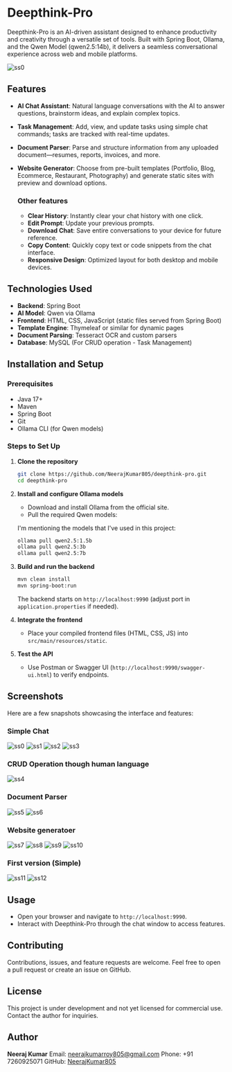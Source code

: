 # Deepthink-Pro

Deepthink-Pro is an AI-driven assistant designed to enhance productivity and creativity through a versatile set of tools. Built with Spring Boot, Ollama, and the Qwen Model (qwen2.5:14b), it delivers a seamless conversational experience across web and mobile platforms.

![ss0](https://github.com/user-attachments/assets/ced1c0dc-a126-4c5d-9e04-b88227cd4d80)

## Features

* **AI Chat Assistant**: Natural language conversations with the AI to answer questions, brainstorm ideas, and explain complex topics.
* **Task Management**: Add, view, and update tasks using simple chat commands; tasks are tracked with real-time updates.
* **Document Parser**: Parse and structure information from any uploaded document—resumes, reports, invoices, and more.
* **Website Generator**: Choose from pre-built templates (Portfolio, Blog, Ecommerce, Restaurant, Photography) and generate static sites with preview and download options.

    ### Other features
    
    * **Clear History**: Instantly clear your chat history with one click.
    * **Edit Prompt**: Update your previous prompts.
    * **Download Chat**: Save entire conversations to your device for future reference.
    * **Copy Content**: Quickly copy text or code snippets from the chat interface.
    * **Responsive Design**: Optimized layout for both desktop and mobile devices.

## Technologies Used

* **Backend**: Spring Boot
* **AI Model**: Qwen via Ollama
* **Frontend**: HTML, CSS, JavaScript (static files served from Spring Boot)
* **Template Engine**: Thymeleaf or similar for dynamic pages
* **Document Parsing**: Tesseract OCR and custom parsers
* **Database**: MySQL (For CRUD operation - Task Management)

## Installation and Setup

### Prerequisites

* Java 17+
* Maven
* Spring Boot
* Git
* Ollama CLI (for Qwen models)

### Steps to Set Up

1. **Clone the repository**

   ```bash
   git clone https://github.com/NeerajKumar805/deepthink-pro.git
   cd deepthink-pro
   ```

2. **Install and configure Ollama models**

   * Download and install Ollama from the official site.
   * Pull the required Qwen models:

    I'm mentioning the models that I've used in this project:

     ```bash
     ollama pull qwen2.5:1.5b
     ollama pull qwen2.5:3b
     ollama pull qwen2.5:7b
     ```

3. **Build and run the backend**

   ```bash
   mvn clean install
   mvn spring-boot:run
   ```

   The backend starts on `http://localhost:9990` (adjust port in `application.properties` if needed).

4. **Integrate the frontend**

   * Place your compiled frontend files (HTML, CSS, JS) into `src/main/resources/static`.

5. **Test the API**

   * Use Postman or Swagger UI (`http://localhost:9990/swagger-ui.html`) to verify endpoints.

## Screenshots

Here are a few snapshots showcasing the interface and features:

### Simple Chat
![ss0](https://github.com/user-attachments/assets/ced1c0dc-a126-4c5d-9e04-b88227cd4d80)
![ss1](https://github.com/user-attachments/assets/5104d15a-26e0-42fb-95c7-0be986809b07)
![ss2](https://github.com/user-attachments/assets/3771e04c-ce7d-43d8-b2cd-53510ad9be1a)
![ss3](https://github.com/user-attachments/assets/e4fc6af5-4bcf-4cb6-9c97-8109e40a2e6e)

### CRUD Operation though human language 
![ss4](https://github.com/user-attachments/assets/65efdfb6-469e-4209-9a03-4add105b30c3)

### Document Parser
![ss5](https://github.com/user-attachments/assets/89a023d7-4cfe-409c-b688-c4f8eb1cba0b)
![ss6](https://github.com/user-attachments/assets/cff52b19-ee2c-453c-9b19-fa14586feedb)

### Website generatoer
![ss7](https://github.com/user-attachments/assets/fcaaf4f7-e57a-4c64-b555-bd2656d452b0)
![ss8](https://github.com/user-attachments/assets/c9b1e9f7-9956-40f9-ac24-653ab7400ae0)
![ss9](https://github.com/user-attachments/assets/2d116ca0-e7b7-42d9-9dab-a09a0efea669)
![ss10](https://github.com/user-attachments/assets/4fa2bb09-f9f2-4276-82f6-4992bb35037e)

### First version (Simple)
![ss11](https://github.com/user-attachments/assets/3e171db2-da7b-48b2-809c-c3f514aec162)
![ss12](https://github.com/user-attachments/assets/d8e61442-ff18-4929-a89c-4b28e03080b1)



## Usage

* Open your browser and navigate to `http://localhost:9990`.
* Interact with Deepthink-Pro through the chat window to access features.

## Contributing

Contributions, issues, and feature requests are welcome. Feel free to open a pull request or create an issue on GitHub.

## License

This project is under development and not yet licensed for commercial use. Contact the author for inquiries.

## Author

**Neeraj Kumar**
Email: [neerajkumarroy805@gmail.com](mailto:neerajkumarroy805@gmail.com)
Phone: +91 7260925071
GitHub: [NeerajKumar805](https://github.com/NeerajKumar805)
